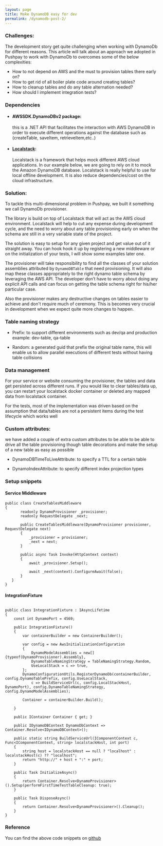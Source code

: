 ```yaml
---
layout: page
title: Make DynamoDB easy for dev
permalink: /dynamodb-post-2/
---
```


### Challenges:

The development story get quite challenging when working with DynamoDb for different reasons. 
This article will talk about an approach we adopted in Pushpay to work with DynamoDb to overcomes some of the below complexities:
- How to not depend on AWS and the must to provision tables there early on?
- How to get rid of all boiler plate code around creating tables?
- How to cleanup tables and do any table alternation needed?
- How should I implement integration tests?


### Dependencies

- #### AWSSDK.DynamoDBv2 package:
  this is a .NET API that facilitates the interaction with AWS DynamoDB in order to execute different operations against the database such as (createTable, saveItem, retrieveItem,etc..)

- #### [Localstack](https://github.com/localstack/localstack): 
  Localstack is a framework that helps mock different AWS cloud applications. In our example below, we are going to rely on it to mock the Amazon DynamoDB database.
  Localstack is really helpful to use for local offline development. It is also reduce dependencies/cost on the cloud infrastructure. 



### Solution:

To tackle this multi-dimensional problem in Pushpay, we built it something we call DynamoDb provisioner.

The library is build on top of Localstack that will act as the AWS cloud environment. Localstack will help to cut any expense 
during development cycle, and the need to worry about any table provisioning early on when the schema are still in a very variable state of the project.

The solution is easy to setup for any given project and get value out of it straight away. You can hook hook it up by registering 
a new middleware or on the initialization of your tests, I will show some examples later one.

The provisioner will take responsibility to find all the classes of your solution assemblies attributed by `DynamoDBTable` that need provisioning. 
It will also map these classes appropriately to the right dynamo table schema by leveraging the AWS API.
The developer don't have to worry about doing any explicit API calls and can focus on getting the table schema right for his/her particular case.

Also the provisioner makes any destructive changes on tables easier to achieve and don't require much of ceremony. 
This is becomes very crucial in development when we expect quite more changes to happen.

### Table naming strategy

- Prefix: to support different environments such as dev/qa and production example:
dev-table, qa-table


- Random: a generated guid that prefix the original table name, this will enable us to allow parallel executions of different tests
without having table collisions


### Data management

For your service or website consuming the provisioner, the tables and data get persisted across different runs.
If you would like to clear tables/data up, you can restart your localstack docker container or deleted any mapped data from localstack container.

For the tests, most of the implementation was driven based on the assumption that data/tables are not a persistent items during 
the test lifecycle which works well


### Custom attributes:

we have added a couple of extra custom attributes to be able to be able to drive all the table provisioning though table decorations
and make the setup of a new table as easy as possible

- DynamoDBTimeToLiveAttribute: to specify a TTL for a certain table

- DynamoIndexAttribute: to specify different index projection types



### Setup snippets


#### Service Middleware


 ```
public class CreateTablesMiddleware
{
        readonly DynamoProvisioner _provisioner;
        readonly RequestDelegate _next;

        public CreateTablesMiddleware(DynamoProvisioner provisioner, RequestDelegate next)
        {
            _provisioner = provisioner;
            _next = next;
        }

        public async Task Invoke(HttpContext context)
        {
            await _provisioner.Setup();

            await _next(context).ConfigureAwait(false);
        }
    }
}

  ```

#### IntegrationFixture


```

public class IntegrationFixture : IAsyncLifetime
{
    const int DynamoPort = 4569;

    public IntegrationFixture()
    {
        var containerBuilder = new ContainerBuilder();

        var config = new AwsInitializationConfiguration
        {
            DynamoModelAssemblies = new[] {typeof(DynamoProvisioner).Assembly},
            DynamoTableNamingStrategy = TableNamingStrategy.Random,
            UseLocalStack = c => true,
        };
        DynamoConfigurationUtils.RegisterDynamoDb(containerBuilder, config.DynamoTablePrefix, config.UseLocalStack,
            c => BuildServiceUrl(c, config.LocalStackHost, DynamoPort), config.DynamoTableNamingStrategy, config.DynamoModelAssemblies);
        
        Container = containerBuilder.Build();

    }

    public IContainer Container { get; }

    public IDynamoDBContext DynamoDbContext => Container.Resolve<IDynamoDBContext>();

    public static string BuildServiceUrl(IComponentContext c, Func<IComponentContext, string> localstackHost, int port)
    {
        string host = localstackHost == null ? "localhost" : localstackHost(c) ?? "localhost";
        return "http://" + host + ":" + port;
    }

    public Task InitializeAsync()
    {
        return Container.Resolve<DynamoProvisioner>().Setup(performFirstTimeTestTableCleanup: true);
    }

    public Task DisposeAsync()
    {
        return Container.Resolve<DynamoProvisioner>().Cleanup();
    }
}

```

### Reference
You can find the above code snippets on [github](https://github.com/hzawawi/DynamoProvisioner)